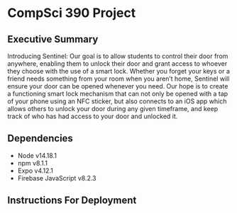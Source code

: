 # CompSci 390 Project

## Executive Summary
Introducing Sentinel: Our goal is to allow students to control their door from anywhere, enabling them to unlock their door and grant access to whoever they choose with the use of a smart lock. Whether you forget your keys or a friend needs something from your room when you aren’t home, Sentinel will ensure your door can be opened whenever you need. Our hope is to create a functioning smart lock mechanism that can not only be opened with a tap of your phone using an NFC sticker, but also connects to an iOS app which allows others to unlock your door during any given timeframe, and keep track of who has had access to your door and unlocked it.

## Dependencies
- Node v14.18.1
- npm v8.1.1
- Expo v4.12.1
- Firebase JavaScript v8.2.3

## Instructions For Deployment
